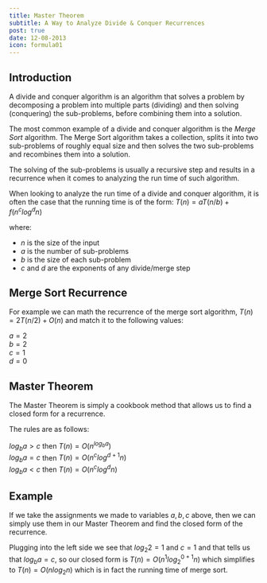 ```yaml
---
title: Master Theorem
subtitle: A Way to Analyze Divide & Conquer Recurrences
post: true
date: 12-08-2013
icon: formula01
---
```



## Introduction
A divide and conquer algorithm is an algorithm that solves a problem by 
decomposing a problem into multiple parts (dividing) and then solving (conquering)
the sub-problems, before combining them into a solution. 

The most common example of a divide and conquer algorithm is the *Merge Sort*
algorithm. The Merge Sort algorithm takes a collection, splits it into two 
sub-problems of roughly equal size and then solves the two sub-problems and recombines
them into a solution. 

The solving of the sub-problems is usually a recursive step and results in a 
recurrence when it comes to analyzing the run time of such algorithm.

When looking to analyze the run time of a divide and conquer algorithm, it is 
often the case that the running time is of the form: $T(n) = aT(n/b) + f(n^c log^d{n})$

where:

- $n$ is the size of the input
- $a$ is the number of sub-problems
- $b$ is the size of each sub-problem
- $c$ and $d$ are the exponents of any divide/merge step


## Merge Sort Recurrence

For example we can math the recurrence of the merge sort algorithm, $T(n) = 2T(n/2) + O(n)$
and match it to the following values:

$a = 2$<br>
$b = 2$<br>
$c = 1$<br>
$d = 0$<br>

## Master Theorem

The Master Theorem is simply a cookbook method that allows us to find a closed form for a recurrence.

The rules are as follows:

$log_b{a} > c$ then $T(n) = O (n^{log_b{a}})$  <br>
$log_b{a} = c$ then $T(n) = O (n^c {log}^{d+1}{n})$ <br>
$log_b{a} < c$ then $T(n) = O (n^c {log}^{d}{n})$ 

## Example

If we take the assignments we made to variables $a,b,c$ above, then we can simply use them in our 
Master Theorem and find the closed form of the recurrence.

Plugging into the left side we see that $log_2{2} = 1$ and $c = 1$ and that tells
us that $log_b{a} = c$, so our closed form is $T(n) = O (n^1 {log}^{0+1}_2{n})$ 
which simplifies to $T(n) = O(n log_2{n})$ which is in fact the running time of merge sort.
